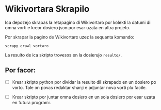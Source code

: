 # Wikivortara Skrapilo

Ica depozejo skrapas la retapagino di Wikivortaro por kolekti la datumi di
omna vorti e kreor dosiero json por esar uzata en altra projeto.

Por skrapar la pagino de Wikivortaro uzez la sequanta komando:

`scrapy crawl vortaro`

La resulto de ica skripto trovesos en la dosierujo `resulto/`.


## Por facor:

- [ ] Krear skripto python por dividar la resulto dil skrapado en un dosiero po
  vorto. Tale on povas redaktar shanji e adjuntar nova vorti plu facile.

- [ ] Krear skripto por juntar omna dosiero en un sola dosiero por esar uzata en
  futura programi.
